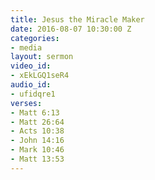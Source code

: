 ```yaml
---
title: Jesus the Miracle Maker
date: 2016-08-07 10:30:00 Z
categories:
- media
layout: sermon
video_id:
- xEkLGQ1seR4
audio_id:
- ufidqre1
verses:
- Matt 6:13
- Matt 26:64
- Acts 10:38
- John 14:16
- Mark 10:46
- Matt 13:53
---
```


